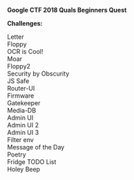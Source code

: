 **Google CTF 2018 Quals Beginners Quest**


**Challenges:**

Letter<br/>
Floppy<br/>
OCR is Cool!<br/>
Moar<br/>
Floppy2<br/>
Security by Obscurity<br/>
JS Safe<br/>
Router-UI<br/>
Firmware<br/>
Gatekeeper<br/>
Media-DB<br/>
Admin UI<br/>
Admin UI 2<br/>
Admin UI 3<br/>
Filter env<br/>
Message of the Day<br/>
Poetry<br/>
Fridge TODO List<br/>
Holey Beep<br/>
